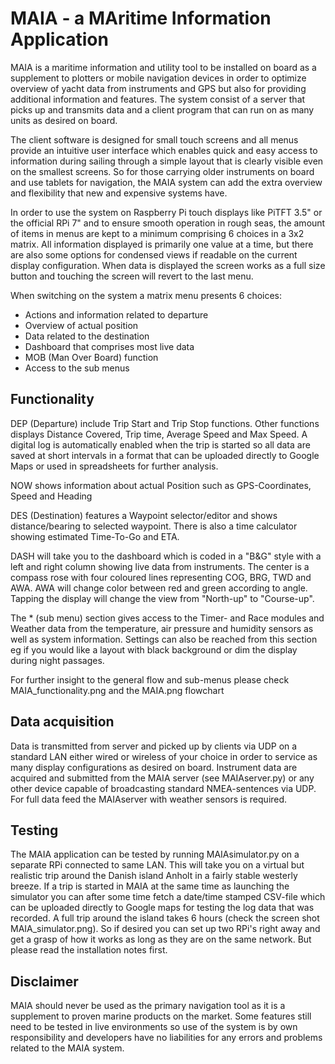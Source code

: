# MAIA - a MAritime Information Application

MAIA is a maritime information and utility tool to be installed on board as a supplement to plotters or mobile navigation devices in order to optimize overview of yacht data from instruments and GPS but also for providing additional information and features. The system consist of a server that picks up and transmits data and a client program that can run on as many units as desired on board.

The client software is designed for small touch screens and all menus provide an intuitive user interface which enables quick and easy access to information during sailing through a simple layout that is clearly visible even on the smallest screens. So for those carrying older instruments on board and use tablets for navigation, the MAIA system can add the extra overview and flexibility that new and expensive systems have.

In order to use the system on Raspberry Pi touch displays like PiTFT 3.5" or the official RPi 7" and to ensure smooth operation in rough seas, the amount of items in menus are kept to a minimum comprising 6 choices in a 3x2 matrix. All information displayed is primarily one value at a time, but there are also some options for condensed views if readable on the current display configuration. When data is displayed the screen works as a full size button and touching the screen will revert to the last menu.

When switching on the system a matrix menu presents 6 choices:
* Actions and information related to departure
* Overview of actual position
* Data related to the destination
* Dashboard that comprises most live data 
* MOB (Man Over Board) function
* Access to the sub menus

## Functionality
DEP (Departure) include Trip Start and Trip Stop functions. Other functions displays Distance Covered, Trip time, Average Speed and Max Speed. A digital log is automatically enabled when the trip is started so all data are saved at short intervals in a format that can be uploaded directly to Google Maps or used in spreadsheets for further analysis.

NOW shows information about actual Position such as GPS-Coordinates, Speed and Heading

DES (Destination) features a Waypoint selector/editor and shows distance/bearing to selected waypoint. There is also a time calculator showing estimated Time-To-Go and ETA.

DASH will take you to the dashboard which is coded in a "B&G" style with a left and right column showing live data from instruments. The center is a compass rose with four coloured lines representing COG, BRG, TWD and AWA. AWA will change color between red and green according to angle. Tapping the display will change the view from "North-up" to "Course-up".

The * (sub menu)  section gives access to the Timer- and Race modules and Weather data from the temperature, air pressure and humidity sensors as well as system information. Settings can also be reached from this section eg if you would like a layout with black background or dim the display during night passages.

For further insight to the general flow and sub-menus please check MAIA_functionality.png and the MAIA.png flowchart 

## Data acquisition
Data is transmitted from server and picked up by clients via UDP on a standard LAN either wired or wireless of your choice in order to service as many display configurations as desired on board. Instrument data are acquired and submitted from the MAIA server (see MAIAserver.py) or any other device capable of broadcasting standard NMEA-sentences via UDP. For full data feed the MAIAserver with weather sensors is required.

## Testing
The MAIA application can be tested by running MAIAsimulator.py on a separate RPi connected to same LAN. This will take you on a virtual but realistic trip around the Danish island Anholt in a fairly stable westerly breeze. If a trip is started in MAIA at the same time as launching the simulator you can after some time fetch a date/time stamped CSV-file which can be uploaded directly to Google maps for testing the log data that was recorded. A full trip around the island takes 6 hours (check the screen shot MAIA_simulator.png). So if desired you can set up two RPi's right away and get a grasp of how it works as long as they are on the same network. But please read the installation notes first. 

## Disclaimer
MAIA should never be used as the primary navigation tool as it is a supplement to proven marine products on the market. Some features still need to be tested in live environments so use of the system is by own responsibility and developers have no liabilities for any errors and problems related to the MAIA system.
